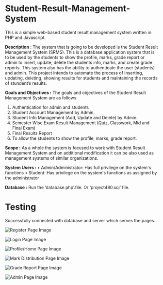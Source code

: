 # Student-Result-Management-System
This is a simple web-based student result management system written in PHP and Javascript.

**Description :**
The system that is going to be developed is the Student Result Management System (SRMS). This is a database application system that is to be used by the students to show the profile, marks, grade report or admin to insert, update, delete the students info, marks, and create grade reports. This system also has the ability to authenticate the user (students) and admin. This project intends to automate the process of Inserting, updating, deleting, showing results for students and maintaining the records of stundent’s results.

**Goals and Objectives :**
The goals and objectives of the Student Result Management System are as follows:
1. Authentication for admin and students
2. Student Account Management by Admin.
3. Student Info Management (Add, Update and Delete) by Admin.
4. Semester Wise Exam Result Management (Quiz, Classwork, Mid and Final Exam)
5. Final Results Report
6. To allow the students to show the profile, marks, grade report.

**Scope :**
As a whole the system is focused to work with Student Result Management System and on additional modification it can be also used as management systems of similar organizations.

**System Users :**
• Admin/Administrator: Has full privilege on the system's functions
• Student: Has privilege on the system's functions as assigned by the administrator

**Database :**
Run the ‘database.php’.file. Or ‘project480.sql’ file.

# Testing
Successfully connected with database and server which serves the pages.

![Register Page Image](https://user-images.githubusercontent.com/43060004/166691070-18e0ce56-a992-4bad-9e82-0cbf47d8c0d3.png)

![Login Page Image](https://user-images.githubusercontent.com/43060004/166691186-07ed9eb9-1046-469d-9d07-c216f1f40bea.png)

![Profile/Home Page Image](https://user-images.githubusercontent.com/43060004/166691221-39eb5311-ea86-40dc-b61c-0fc0c35c867b.png)

![Mark Distribution Page Image](https://user-images.githubusercontent.com/43060004/166691250-5ea6ed1b-b1e2-4c3b-b4d9-8e01349ee595.png)

![Grade Report Page Image](https://user-images.githubusercontent.com/43060004/166691273-23bf7647-7152-4e75-896a-a8a3ccadd0c4.png)

![Admin Page Image](https://user-images.githubusercontent.com/43060004/166897189-52003672-1ecb-4c06-a582-9eae6b6672a9.png)
